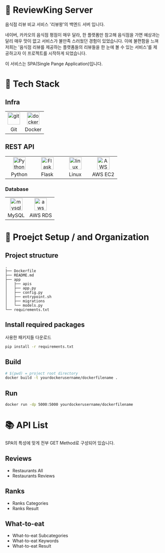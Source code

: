# :crown: ReviewKing Server

<!-- <div><a href="http://sogang-sincheong.com/" target="_blank"> <img src="/Logo.png" alt="service-logo" width="200" height="200"/></a></div> -->

음식점 리뷰 비교 서비스 '리뷰왕'의 백엔드 서버 입니다.

네이버, 카카오의 음식점 평점이 매우 달라, 한 플랫폼만 참고해 음식점을 가면
예상과는 달리 매우 맛이 없고 서비스가 불만족 스러웠던 경험이 있었습니다.
이에 불편함을 느껴 저희는
'음식점 리뷰를 제공하는 플랫폼들의 리뷰들을 한 눈에 볼 수 있는 서비스'를
제공하고자 이 프로젝트를 시작하게 되었습니다.

이 서비스는 SPA(Single Pange Application)입니다.

# 🔧 Tech Stack

## Infra

<table><tbody>
 <tr>
  <td>
   <div align="center"><a href="https://git-scm.com/" target="_blank"> <img src="https://www.vectorlogo.zone/logos/git-scm/git-scm-icon.svg" alt="git" width="40" height="40"/> </a></div>
  </td>
  <td>
   <div align="center"><a href="https://www.docker.com/" target="_blank"> <img src="https://www.docker.com/sites/default/files/d8/2019-07/vertical-logo-monochromatic.png" alt="docker" width="40" height="40"/> </a></div>
  </td>
 </tr>
  <tr>
    <td align = "center">Git</td>
    <td align = "center">Docker</td>
  </tr>
</tbody></table>

## REST API

<table><tbody>
 <tr>
  <td width="75">
   <div align="center"><a href="https://www.python.org/" target="_blank"> <img src="https://www.python.org/static/community_logos/python-powered-h.svg" alt="Python" width="40" height="40"/> </a></div>
  </td>
  <td width="75">
   <div align="center"><a href="https://flask.palletsprojects.com/en/2.0.x/" target="_blank"> <img src="https://upload.wikimedia.org/wikipedia/commons/3/3c/Flask_logo.svg" alt="Flask" width="40" height="40"/> </a></div>
  </td>
  <td width="75">
   <div align="center"><a href="https://www.linux.org/" target="_blank"> <img src="https://upload.wikimedia.org/wikipedia/commons/3/35/Tux.svg" alt="linux" width="40" height="40"/> </a></div>
  </td>
  <td width="75">
   <div align="center"><a href="https://aws.amazon.com/ko/ec2/" target="_blank"> <img src="https://upload.wikimedia.org/wikipedia/commons/b/b9/AWS_Simple_Icons_Compute_Amazon_EC2_Instances.svg" alt="AWS EC2" width="40" height="40"/> </a></div>
  </td>
   <tr>
    <td align = "center">Python</td>
    <td align = "center">Flask</td>
     <td align = "center">Linux</td>
     <td align = "center">AWS EC2</td>
  </tr>
 </tr>
 </tbody></table>

### Database

<table><tbody>
 <tr>
  <td>
   <div align="center"><a href="https://www.mysql.com/" target="_blank"> <img src="https://www.mysql.com/common/logos/logo-mysql-170x115.png" alt="mysql" width="40" height="40"/> </a></div>
  </td>
  <td>
   <div align="center"><a href="https://aws.amazon.com/ko/rds/" target="_blank"> <img src="https://upload.wikimedia.org/wikipedia/commons/f/fc/AWS_Simple_Icons_Database_Amazon_RDS.svg" alt="aws rds" width="40" height="40"/> </a></div>
  </td>
 </tr>
  <tr>
    <td align = "center">MySQL</td>
    <td align = "center">AWS RDS</td>
  </tr>
</tbody></table>

# 🔧 Proejct Setup / and Organization

## Project structure

```
.
├── Dockerfile
├── README.md
├── app
│   ├── apis
│   ├── app.py
│   ├── config.py
│   ├── entrypoint.sh
│   ├── migrations
│   └── models.py
└── requirements.txt
```

## Install required packages

사용한 패키지들 다운로드

```bash
pip install -r requirements.txt
```

## Build

```bash
# $(pwd) = project root directory
docker build -t yourdockerusername/dockerfilename .
```

## Run

```bash
docker run -dp 5000:5000 yourdockerusername/dockerfilename
```

# :books: API List

SPA의 특성에 맞게 전부 GET Method로 구성되어 있습니다.

## Reviews

- Restaurants All
- Restaurants Reviews

## Ranks

- Ranks Categories
- Ranks Result

## What-to-eat

- What-to-eat Subcategories
- What-to-eat Keywords
- What-to-eat Result
